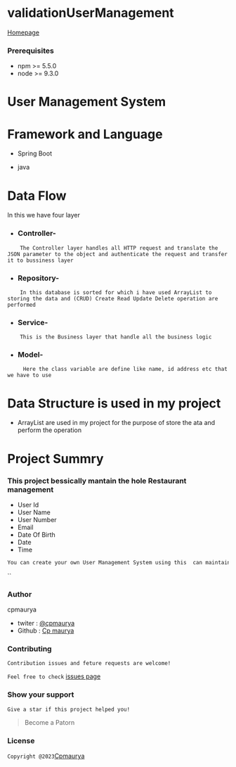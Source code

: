 # validationUserManagement
[Homepage]()
### Prerequisites
* npm >= 5.5.0
* node >= 9.3.0

# User Management System

# Framework and Language
* Spring Boot

* java

# Data Flow

In this we have four layer

* ### Controller- 
```
    The Controller layer handles all HTTP request and translate the JSON parameter to the object and authenticate the request and transfer it to bussiness layer
 ```   

* ### Repository-
```
    In this database is sorted for which i have used ArrayList to storing the data and (CRUD) Create Read Update Delete operation are performed
```
* ### Service-
```
    This is the Business layer that handle all the business logic
```
* ### Model-
```
     Here the class variable are define like name, id address etc that we have to use 
```
# Data Structure is used in my project

* ArrayList are used in my project for the purpose of store the ata and perform the operation 


# Project Summry

### This project bessically mantain the hole Restaurant management 

* User Id
* User Name
* User Number
* Email
* Date Of Birth
* Date
* Time

```bash
You can create your own User Management System using this  can maintain add find delete upadet all these four operation 
```

``
### Author
cpmaurya
* twiter : [@cpmaurya]()
* Github : [Cp maurya]()

### Contributing
`Contribution issues and feture requests are welcome!`

`Feel free to check` [issues page]()

### Show your support
`Give a star if this project helped you!`

> Become a Patorn
### License

`Copyright @2023`[Cpmaurya]()


